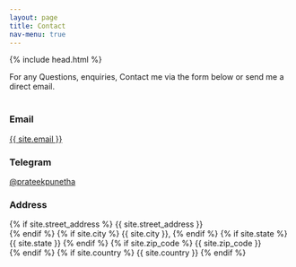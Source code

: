 ```yaml
---
layout: page
title: Contact
nav-menu: true
---
```


{% include head.html %}

<!-- Contact -->
<section id="contact">
  <div class="inner">
    <section>
    For any Questions, enquiries, Contact me via the form below or send me a direct email.<br/><br/>
    </section>
    <section class="split">
      <section>
        <div class="contact-method">
          <span class="icon alt fa-envelope"></span>
          <h3>Email</h3>
          <a href="mailto:{{ site.email }}">{{ site.email }}</a>
        </div>
      </section>
      <section>
        <div class="contact-method">
          <span class="icon alt fa-telegram"></span>
          <h3>Telegram</h3>
          <a href ="{{site.telegram_url}}">@prateekpunetha</a>
        </div>
      </section>
      <section>
        <div class="contact-method">
          <span class="icon alt fa-home"></span>
          <h3>Address</h3>
          <span>
            {% if site.street_address %}
            {{ site.street_address }}<br />
            {% endif %} {% if site.city %}
            {{ site.city }}, {% endif %} {% if site.state %}
            {{ site.state }}
            {% endif %} {% if site.zip_code %}
            {{ site.zip_code }}<br />
            {% endif %} {% if site.country %}
            {{ site.country }}
            {% endif %}
          </span>
        </div>
      </section>
    </section>

  </div>
</section>
